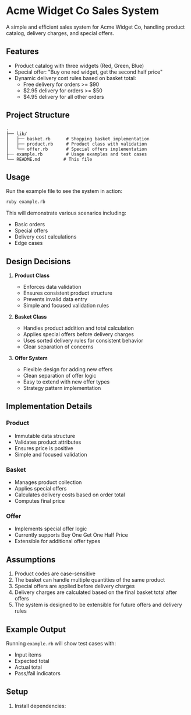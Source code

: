 # Acme Widget Co Sales System

A simple and efficient sales system for Acme Widget Co, handling product catalog, delivery charges, and special offers.

## Features

- Product catalog with three widgets (Red, Green, Blue)
- Special offer: "Buy one red widget, get the second half price"
- Dynamic delivery cost rules based on basket total:
  - Free delivery for orders >= $90
  - $2.95 delivery for orders >= $50
  - $4.95 delivery for all other orders

## Project Structure

```
.
├── lib/
│   ├── basket.rb      # Shopping basket implementation
│   ├── product.rb     # Product class with validation
│   └── offer.rb       # Special offers implementation
├── example.rb         # Usage examples and test cases
└── README.md         # This file
```

## Usage

Run the example file to see the system in action:

```bash
ruby example.rb
```

This will demonstrate various scenarios including:
- Basic orders
- Special offers
- Delivery cost calculations
- Edge cases

## Design Decisions

1. **Product Class**
   - Enforces data validation
   - Ensures consistent product structure
   - Prevents invalid data entry
   - Simple and focused validation rules

2. **Basket Class**
   - Handles product addition and total calculation
   - Applies special offers before delivery charges
   - Uses sorted delivery rules for consistent behavior
   - Clear separation of concerns

3. **Offer System**
   - Flexible design for adding new offers
   - Clean separation of offer logic
   - Easy to extend with new offer types
   - Strategy pattern implementation

## Implementation Details

### Product
- Immutable data structure
- Validates product attributes
- Ensures price is positive
- Simple and focused validation

### Basket
- Manages product collection
- Applies special offers
- Calculates delivery costs based on order total
- Computes final price

### Offer
- Implements special offer logic
- Currently supports Buy One Get One Half Price
- Extensible for additional offer types

## Assumptions

1. Product codes are case-sensitive
2. The basket can handle multiple quantities of the same product
3. Special offers are applied before delivery charges
4. Delivery charges are calculated based on the final basket total after offers
5. The system is designed to be extensible for future offers and delivery rules

## Example Output

Running `example.rb` will show test cases with:
- Input items
- Expected total
- Actual total
- Pass/fail indicators

## Setup

1. Install dependencies:
```
